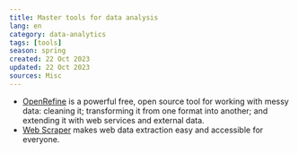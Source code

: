 ```yaml
---
title: Master tools for data analysis
lang: en
category: data-analytics
tags: [tools]
season: spring
created: 22 Oct 2023
updated: 22 Oct 2023
sources: Misc
---
```


- [OpenRefine](https://openrefine.org/) is a powerful free, open source tool for working with messy data: cleaning it; transforming it from one format into another; and extending it with web services and external data.
- [Web Scraper](https://www.webscraper.io/) makes web data extraction easy and accessible for everyone.

